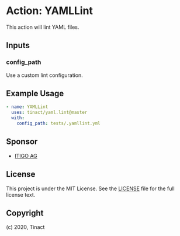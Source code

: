 # Action: YAMLLint

This action will lint YAML files.

## Inputs

### config_path

Use a custom lint configuration.

## Example Usage

```yaml
- name: YAMLLint
  uses: tinact/yaml.lint@master
  with:
    config_path: tests/.yamllint.yml
```

## Sponsor

- [ITIGO AG](https://itigo.ch)

## License

This project is under the MIT License. See the [LICENSE](licence) file for the full license text.

## Copyright

(c) 2020, Tinact
